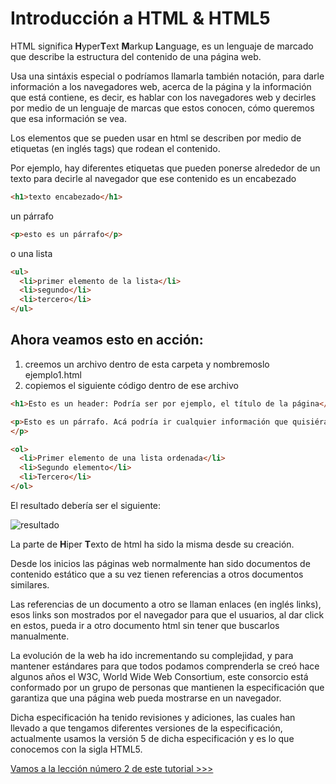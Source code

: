 # Introducción a HTML & HTML5

HTML significa **H**yper**T**ext **M**arkup **L**anguage, es un lenguaje de marcado que describe la estructura del contenido de una página web.

Usa una sintáxis especial o podríamos llamarla también notación, para darle información a los navegadores web, acerca de la página y la información que está contiene, es decir, es hablar con los navegadores web y decirles por medio de un lenguaje de marcas que estos conocen, cómo queremos que esa información se vea.

Los elementos que se pueden usar en html se describen por medio de etiquetas (en inglés tags) que rodean el contenido.

Por ejemplo, hay diferentes etiquetas que pueden ponerse alrededor de un texto para decirle al navegador que ese contenido es un encabezado 
```html 
<h1>texto encabezado</h1>
```

un párrafo
```html 
<p>esto es un párrafo</p>
```

o una lista
```html 
<ul>
  <li>primer elemento de la lista</li>
  <li>segundo</li>
  <li>tercero</li>
</ul>
```

## Ahora veamos esto en acción: 
 1) creemos un archivo dentro de esta carpeta y nombremoslo ejemplo1.html
 2) copiemos el siguiente código dentro de ese archivo

```html
<h1>Esto es un header: Podría ser por ejemplo, el título de la página</h1>

<p>Esto es un párrafo. Acá podría ir cualquier información que quisiéramos comunicarle al visitante de nuestra página. El contenido del párrafo puede ser tan largo cómo queramos
</p>

<ol>
  <li>Primer elemento de una lista ordenada</li>
  <li>Segundo elemento</li>
  <li>Tercero</li>
</ol>
```

El resultado debería ser el siguiente:

![resultado](ejemplo1.jpg)


La parte de **H**iper **T**exto de html ha sido la misma desde su creación.

Desde los inicios las páginas web normalmente han sido documentos de contenido estático que a su vez tienen referencias a otros documentos similares.

Las referencias de un documento a otro se llaman enlaces (en inglés links), esos links son mostrados por el navegador para que el usuarios, al dar click en estos, pueda ir a otro documento html sin tener que buscarlos manualmente.

La evolución de la web ha ido incrementando su complejidad, y para mantener estándares para que todos podamos comprenderla se creó hace algunos años el W3C, World Wide Web Consortium, este consorcio está conformado por un grupo de personas que mantienen la especificación que garantiza que una página web pueda mostrarse en un navegador.

Dicha especificación ha tenido revisiones y adiciones, las cuales han llevado a que tengamos diferentes versiones de la especificación, actualmente usamos la versión 5 de dicha especificación y es lo que conocemos con la sigla HTML5.

[Vamos a la lección número 2 de este tutorial >>>](/02%20Doctype%20y%20etiquetas%20html/Readme.md)